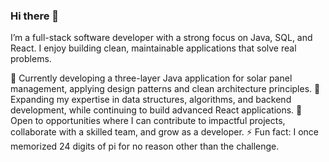 ### Hi there 👋
I’m a full-stack software developer with a strong focus on Java, SQL, and React. I enjoy building clean, maintainable applications that solve real problems.

🔭 Currently developing a three-layer Java application for solar panel management, applying design patterns and clean architecture principles.
🌱 Expanding my expertise in data structures, algorithms, and backend development, while continuing to build advanced React applications.
💼 Open to opportunities where I can contribute to impactful projects, collaborate with a skilled team, and grow as a developer.
⚡ Fun fact: I once memorized 24 digits of pi for no reason other than the challenge.

<!--
**lcohen730/lcohen730** is a ✨ _special_ ✨ repository because its `README.md` (this file) appears on your GitHub profile.

Here are some ideas to get you started:

- 🔭 I’m currently working on ...
- 🌱 I’m currently learning ...
- 👯 I’m looking to collaborate on ...
- 🤔 I’m looking for help with ...
- 💬 Ask me about ...
- 📫 How to reach me: ...
- 😄 Pronouns: ...
- ⚡ Fun fact: ...
-->
